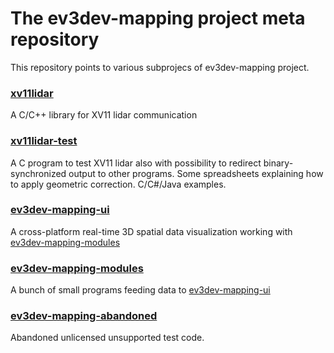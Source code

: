 The ev3dev-mapping project meta repository 
====================

This repository points to various subprojecs of ev3dev-mapping project.

### [xv11lidar](https://github.com/bmegli/xv11lidar)

A C/C++ library for XV11 lidar communication

### [xv11lidar-test](https://github.com/bmegli/xv11lidar-test)

A C program to test XV11 lidar also with possibility to redirect binary-synchronized output to other programs.
Some spreadsheets explaining how to apply geometric correction.
C/C#/Java examples.

### [ev3dev-mapping-ui](https://github.com/bmegli/ev3dev-mapping-ui)

A cross-platform real-time 3D spatial data visualization working with [ev3dev-mapping-modules](https://github.com/bmegli/ev3dev-mapping-modules)

### [ev3dev-mapping-modules](https://github.com/bmegli/ev3dev-mapping-modules)

A bunch of small programs feeding data to [ev3dev-mapping-ui](https://github.com/bmegli/ev3dev-mapping-ui)

### [ev3dev-mapping-abandoned](https://github.com/bmegli/ev3dev-mapping-abandoned)

Abandoned unlicensed unsupported test code.
